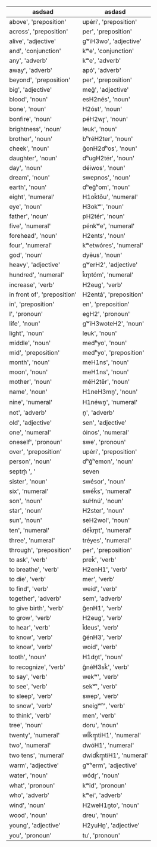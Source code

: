asdsad | asdasd
--- | ---
above', 'preposition' | upéri', 'preposition'
across', 'preposition' | per', 'preposition'
alive', 'adjective' | gʷiH3wo', 'adjective'
and', 'conjunction' | kʷe', 'conjunction'
any', 'adverb' | kʷe', 'adverb'
away', 'adverb' | apó', 'adverb'
beyond', 'preposition' | per', 'preposition'
big', 'adjective' | meĝ', 'adjective'
blood', 'noun' | esH2nés', 'noun'
bone', 'noun' | H2óst', 'noun'
bonfire', 'noun' | péH2wr̥', 'noun'
brightness', 'noun' | leuk', 'noun'
brother', 'noun' | bʰréH2ter', 'noun'
cheek', 'noun' | ĝonH2dʰos', 'noun'
daughter', 'noun' | dʰugH2tér', 'noun'
day', 'noun' | déiwos', 'noun'
dream', 'noun' | swepnos', 'noun'
earth', 'noun' | dʰeĝʰom', 'noun'
eight', 'numeral' | H1ok̂tōu', 'numeral'
eye', 'noun' | H3okʷ', 'noun'
father', 'noun' | pH2tér', 'noun'
five', 'numeral' | pénkʷe', 'numeral'
forehead', 'noun' | H2ents', 'noun'
four', 'numeral' | kʷetwóres', 'numeral'
god', 'noun' | dyēus', 'noun'
heavy', 'adjective' | gʷerH2', 'adjective'
hundred', 'numeral' | k̂m̥tóm', 'numeral'
increase', 'verb' | H2eug', 'verb'
in front of', 'preposition' | H2entá', 'preposition'
in', 'preposition' | en', 'preposition'
I', 'pronoun' | egH2', 'pronoun'
life', 'noun' | gʷiH3woteH2', 'noun'
light', 'noun' | leuk', 'noun'
middle', 'noun' | medʰyo', 'noun'
mid', 'preposition' | medʰyo', 'preposition'
month', 'noun' | meH1ns', 'noun'
moon', 'noun' | meH1ns', 'noun'
mother', 'noun' | méH2tēr', 'noun'
name', 'noun' | H1neH3mn̥', 'noun'
nine', 'numeral' | H1néwn̥', 'numeral'
not', 'adverb' | n̥', 'adverb'
old', 'adjective' | sen', 'adjective'
one', 'numeral' | óinos', 'numeral'
oneself', 'pronoun' | swe', 'pronoun'
over', 'preposition' | upéri', 'preposition'
person', 'noun' | dʰĝʰemon', 'noun'
septḿ̥ ', '| seven
sister', 'noun' | swésor', 'noun'
six', 'numeral' | swék̂s', 'numeral'
son', 'noun' | suHnú', 'noun'
star', 'noun' | H2ster', 'noun'
sun', 'noun' | seH2wol', 'noun'
ten', 'numeral' | dék̂m̥t', 'numeral'
three', 'numeral' | tréyes', 'numeral'
through', 'preposition' | per', 'preposition'
to ask', 'verb' | prek̂', 'verb'
to breathe', 'verb' | H2enH1', 'verb'
to die', 'verb' | mer', 'verb'
to find', 'verb' | weid', 'verb'
together', 'adverb' | sem', 'adverb'
to give birth', 'verb' | ĝenH1', 'verb'
to grow', 'verb' | H2eug', 'verb'
to hear', 'verb' | k̂leus', 'verb'
to know', 'verb' | ĝénH3', 'verb'
to know', 'verb' | woid', 'verb'
tooth', 'noun' | H1dn̥t', 'noun'
to recognize', 'verb' | ĝnéH3sk̂', 'verb'
to say', 'verb' | wekʷ', 'verb'
to see', 'verb' | sekʷ', 'verb'
to sleep', 'verb' | swep', 'verb'
to snow', 'verb' | sneigʷʰ', 'verb'
to think', 'verb' | men', 'verb'
tree', 'noun' | doru', 'noun'
twenty', 'numeral' | wī́k̂m̥̥tiH1', 'numeral'
two', 'numeral' | dwóH1', 'numeral'
two tens', 'numeral' | dwidk̂m̥̥tiH1', 'numeral'
warm', 'adjective' | gʷʰerm', 'adjective'
water', 'noun' | wódr̥', 'noun'
what', 'pronoun' | kʷid', 'pronoun'
who', 'adverb' | kʷei', 'adverb'
wind', 'noun' | H2weH1n̥to', 'noun'
wood', 'noun' | dreu', 'noun'
young', 'adjective' | H2yuHn̥', 'adjective'
you', 'pronoun' | tu', 'pronoun'
